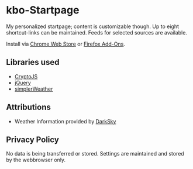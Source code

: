 # kbo-Startpage
My personalized startpage; content is customizable though.
Up to eight shortcut-links can be maintained. Feeds for selected sources are available.

Install via [Chrome Web Store](https://chrome.google.com/webstore/detail/kbo-startpage/gicgeooakklhiccdfbbdgfcgkedknjjm) or [Firefox Add-Ons](https://addons.mozilla.org/en-US/firefox/addon/kbo-startpage/).


## Libraries used
- [CryptoJS](https://github.com/sytelus/CryptoJS)
- [jQuery](https://jquery.com/)
- [simplerWeather](https://github.com/BrookeDot/SimplerWeather)


## Attributions
- Weather Information provided by [DarkSky](https://darksky.net/)

## Privacy Policy
No data is being transferred or stored. Settings are maintained and stored by the webbrowser only.
